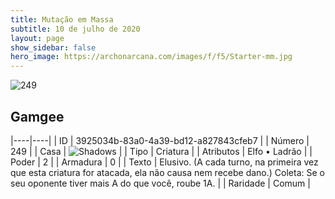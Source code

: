 ```yaml
---
title: Mutação em Massa
subtitle: 10 de julho de 2020
layout: page
show_sidebar: false
hero_image: https://archonarcana.com/images/f/f5/Starter-mm.jpg
---
```


![249](https://cdn.keyforgegame.com/media/card_front/pt/479_249_8MHGRVXCW924_pt.png)

## Gamgee

|----|----|
| ID | 3925034b-83a0-4a39-bd12-a827843cfeb7 |
| Número | 249 |
| Casa | ![Shadows](https://archonarcana.com/images/thumb/e/ee/Shadows.png/22px-Shadows.png "Sombras") |
| Tipo | Criatura |
| Atributos | Elfo • Ladrão |
| Poder | 2 |
| Armadura | 0 |
| Texto | Elusivo. (A cada turno, na primeira vez que esta criatura for atacada, ela não causa nem recebe dano.) Coleta: Se o seu oponente tiver mais A do que você, roube 1A. |
| Raridade | Comum |
